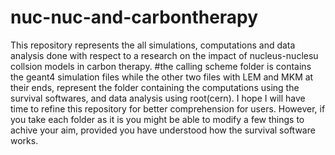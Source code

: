 # nuc-nuc-and-carbontherapy
This repository represents the all simulations, computations and data analysis done with respect to a research on 
the impact of nucleus-nuclesu collsion models in carbon therapy.
#the calling scheme folder is contains the geant4 simulation files while the other two files with LEM and MKM at their ends, 
represent the folder containing the computations using the survival softwares, and data analysis using root(cern). 
I hope I will have time to refine this repository for better comprehension for users. However, if you take each folder as it is you might be able to modify a few things to achive your aim, 
provided you have understood how the survival software works.
